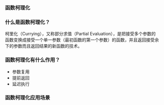 ### 函数柯理化

### 什么是函数柯理化？

柯里化（Currying），又称部分求值（Partial Evaluation），是把接受多个参数的函数变换成接受一个单一参数（最初函数的第一个参数）的函数，并且返回接受余下的参数而且返回结果的新函数的技术。

### 函数柯理化有什么作用？

* 参数复用
* 提前返回
* 延迟执行

### 函数柯理化应用场景